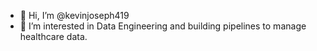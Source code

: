- 👋 Hi, I’m @kevinjoseph419
- 👀 I’m interested in Data Engineering and building pipelines to manage healthcare data.

<!---
kevinjoseph419/kevinjoseph419 is a ✨ special ✨ repository because its `README.md` (this file) appears on your GitHub profile.
You can click the Preview link to take a look at your changes.
--->
